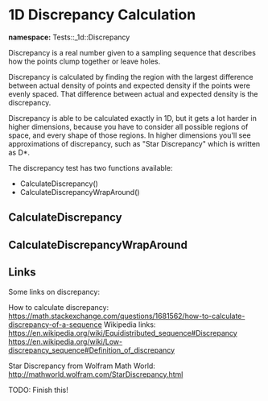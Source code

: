 # 1D Discrepancy Calculation

**namespace:** Tests::_1d::Discrepancy

Discrepancy is a real number given to a sampling sequence that describes how the points clump together or leave holes.

Discrepancy is calculated by finding the region with the largest difference between actual density of points and expected density if the points were evenly spaced.  That difference between actual and expected density is the discrepancy.

Discrepancy is able to be calculated exactly in 1D, but it gets a lot harder in higher dimensions, because you have to consider all possible regions of space, and every shape of those regions.  In higher dimensions you'll see approximations of discrepancy, such as "Star Discrepancy" which is written as D*.

The discrepancy test has two functions available:
* CalculateDiscrepancy()
* CalculateDiscrepancyWrapAround()

## CalculateDiscrepancy

## CalculateDiscrepancyWrapAround

## Links

Some links on discrepancy:

How to calculate discrepancy: https://math.stackexchange.com/questions/1681562/how-to-calculate-discrepancy-of-a-sequence
Wikipedia links:
https://en.wikipedia.org/wiki/Equidistributed_sequence#Discrepancy
https://en.wikipedia.org/wiki/Low-discrepancy_sequence#Definition_of_discrepancy

Star Discrepancy from Wolfram Math World: http://mathworld.wolfram.com/StarDiscrepancy.html

TODO: Finish this!
